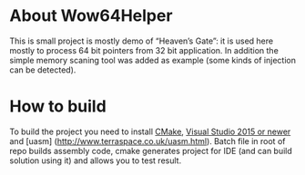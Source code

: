 # About Wow64Helper
This is small project is mostly demo of “Heaven’s Gate”: it is used here mostly to process 64 bit pointers from 32 bit application. 
In addition the simple memory scaning tool was added as example (some kinds of injection can be detected).

# How to build
To build the project you need to install [CMake](https://cmake.org/download/), [Visual Studio 2015 or newer](https://visualstudio.microsoft.com/ru/downloads/) 
and [uasm] (http://www.terraspace.co.uk/uasm.html). Batch file in root of repo builds assembly code, cmake generates project for IDE (and can build solution using it) 
and allows you to test result.
